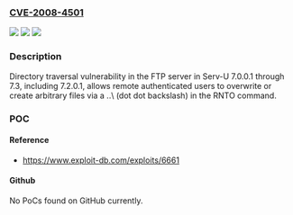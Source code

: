 ### [CVE-2008-4501](https://cve.mitre.org/cgi-bin/cvename.cgi?name=CVE-2008-4501)
![](https://img.shields.io/static/v1?label=Product&message=n%2Fa&color=blue)
![](https://img.shields.io/static/v1?label=Version&message=n%2Fa&color=blue)
![](https://img.shields.io/static/v1?label=Vulnerability&message=n%2Fa&color=brighgreen)

### Description

Directory traversal vulnerability in the FTP server in Serv-U 7.0.0.1 through 7.3, including 7.2.0.1, allows remote authenticated users to overwrite or create arbitrary files via a ..\ (dot dot backslash) in the RNTO command.

### POC

#### Reference
- https://www.exploit-db.com/exploits/6661

#### Github
No PoCs found on GitHub currently.

